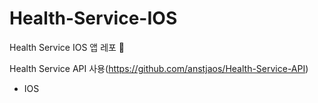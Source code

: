 # Health-Service-IOS

Health Service IOS 앱 레포 📱

Health Service API 사용(https://github.com/anstjaos/Health-Service-API)

* IOS
